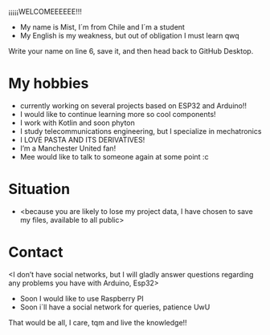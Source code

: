 ¡¡¡¡¡WELCOMEEEEEE!!!

- My name is Mist, I´m from Chile and I´m a student
- My English is my weakness, but out of obligation I must learn qwq

Write your name on line 6, save it, and then head back to GitHub Desktop.
# My hobbies
- currently working on several projects based on ESP32 and Arduino!!
- I would like to continue learning more so cool components!
- I work with Kotlin and soon phyton
- I study telecommunications engineering, but I specialize in mechatronics
- I LOVE PASTA AND ITS DERIVATIVES!
- I’m a Manchester United fan!
- Mee would like to talk to someone again at some point :c

# Situation
- <because you are likely to lose my project data, I have chosen to save my files, available to all public>

# Contact

<I don’t have social networks, but I will gladly answer questions regarding any problems you have with Arduino, Esp32>
- Soon I would like to use Raspberry PI
- Soon i´ll have a social network for queries, patience UwU

That would be all, I care, tqm and live the knowledge!!

<!-- #HuTaoSupremacy -->
